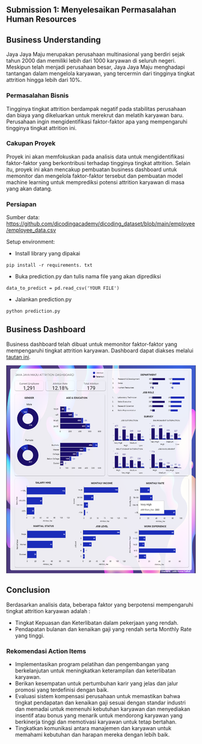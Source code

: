 
## Submission 1: Menyelesaikan Permasalahan Human Resources

## Business Understanding

Jaya Jaya Maju merupakan perusahaan multinasional yang berdiri sejak tahun 2000 dan memiliki lebih dari 1000 karyawan di seluruh negeri. Meskipun telah menjadi perusahaan besar, Jaya Jaya Maju menghadapi tantangan dalam mengelola karyawan, yang tercermin dari tingginya tingkat attrition hingga lebih dari 10%.

### Permasalahan Bisnis

Tingginya tingkat attrition berdampak negatif pada stabilitas perusahaan dan biaya yang dikeluarkan untuk merekrut dan melatih karyawan baru. Perusahaan ingin mengidentifikasi faktor-faktor apa yang mempengaruhi tingginya tingkat attrition ini.

### Cakupan Proyek

Proyek ini akan memfokuskan pada analisis data untuk mengidentifikasi faktor-faktor yang berkontribusi terhadap tingginya tingkat attrition. Selain itu, proyek ini akan mencakup pembuatan business dashboard untuk memonitor dan mengelola faktor-faktor tersebut dan pembuatan model machine learning untuk memprediksi potensi attrition karyawan di masa yang akan datang.

### Persiapan

Sumber data: https://github.com/dicodingacademy/dicoding_dataset/blob/main/employee/employee_data.csv

Setup environment:
- Install library yang dipakai
```
pip install -r requirements. txt
```
- Buka prediction.py dan tulis nama file yang akan diprediksi
```
data_to_predict = pd.read_csv('YOUR FILE') 
```
- Jalankan prediction.py
```
python prediction.py
```
## Business Dashboard

Business dashboard telah dibuat untuk memonitor faktor-faktor yang mempengaruhi tingkat attrition karyawan. Dashboard dapat diakses melalui [tautan ini](https://lookerstudio.google.com/reporting/3790bfe2-985f-4f19-8c64-b83a1f6e52fe).

![labibaf_Dashboard.png](labibaf_Dashboard.png)

## Conclusion

Berdasarkan analisis data, beberapa faktor yang berpotensi mempengaruhi tingkat attrition karyawan adalah :
- Tingkat Kepuasan dan Keterlibatan dalam pekerjaan yang rendah.
- Pendapatan bulanan dan kenaikan gaji yang rendah serta Monthly Rate yang tinggi.

### Rekomendasi Action Items

- Implementasikan program pelatihan dan pengembangan yang berkelanjutan untuk meningkatkan keterampilan dan keterlibatan karyawan.
- Berikan kesempatan untuk pertumbuhan karir yang jelas dan jalur promosi yang terdefinisi dengan baik.
- Evaluasi sistem kompensasi perusahaan untuk memastikan bahwa tingkat pendapatan dan kenaikan gaji sesuai dengan standar industri dan memadai untuk memenuhi kebutuhan karyawan dan menyediakan insentif atau bonus yang menarik untuk mendorong karyawan yang berkinerja tinggi dan memotivasi karyawan untuk tetap bertahan.
- Tingkatkan komunikasi antara manajemen dan karyawan untuk memahami kebutuhan dan harapan mereka dengan lebih baik.